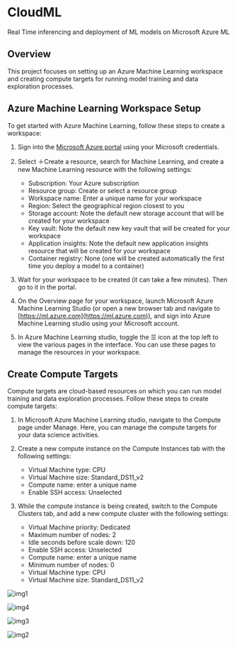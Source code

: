 # CloudML
Real Time inferencing and deployment of ML models on Microsoft Azure ML

## Overview

This project focuses on setting up an Azure Machine Learning workspace and creating compute targets for running model training and data exploration processes.

## Azure Machine Learning Workspace Setup

To get started with Azure Machine Learning, follow these steps to create a workspace:

1. Sign into the [Microsoft Azure portal](https://portal.azure.com/) using your Microsoft credentials.

2. Select ＋Create a resource, search for Machine Learning, and create a new Machine Learning resource with the following settings:

   - Subscription: Your Azure subscription
   - Resource group: Create or select a resource group
   - Workspace name: Enter a unique name for your workspace
   - Region: Select the geographical region closest to you
   - Storage account: Note the default new storage account that will be created for your workspace
   - Key vault: Note the default new key vault that will be created for your workspace
   - Application insights: Note the default new application insights resource that will be created for your workspace
   - Container registry: None (one will be created automatically the first time you deploy a model to a container)

3. Wait for your workspace to be created (it can take a few minutes). Then go to it in the portal.

4. On the Overview page for your workspace, launch Microsoft Azure Machine Learning Studio (or open a new browser tab and navigate to [https://ml.azure.com](https://ml.azure.com)), and sign into Azure Machine Learning studio using your Microsoft account.

5. In Azure Machine Learning studio, toggle the ☰ icon at the top left to view the various pages in the interface. You can use these pages to manage the resources in your workspace.

## Create Compute Targets

Compute targets are cloud-based resources on which you can run model training and data exploration processes. Follow these steps to create compute targets:

1. In Microsoft Azure Machine Learning studio, navigate to the Compute page under Manage. Here, you can manage the compute targets for your data science activities.

2. Create a new compute instance on the Compute Instances tab with the following settings:

   - Virtual Machine type: CPU
   - Virtual Machine size: Standard_DS11_v2
   - Compute name: enter a unique name
   - Enable SSH access: Unselected

3. While the compute instance is being created, switch to the Compute Clusters tab, and add a new compute cluster with the following settings:

   - Virtual Machine priority: Dedicated
   - Maximum number of nodes: 2
   - Idle seconds before scale down: 120
   - Enable SSH access: Unselected
   - Compute name: enter a unique name
   - Minimum number of nodes: 0
   - Virtual Machine type: CPU
   - Virtual Machine size: Standard_DS11_v2

![img1](https://github.com/MisterArbazzz/CloudML/assets/87564754/3564fc14-3896-4ed6-975e-94a0dc38373a)

![img4](https://github.com/MisterArbazzz/CloudML/assets/87564754/5a386118-1201-48fa-844e-39426ae6c48e)

![img3](https://github.com/MisterArbazzz/CloudML/assets/87564754/8bfa9a7a-dd28-44f7-95fc-f26c215ba290)

![img2](https://github.com/MisterArbazzz/CloudML/assets/87564754/f4173483-3dca-4f5c-b629-300f0f481df3)
